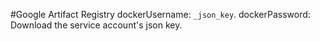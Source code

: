 #Google Artifact Registry
dockerUsername: `_json_key`.
dockerPassword: Download the service account's json key.